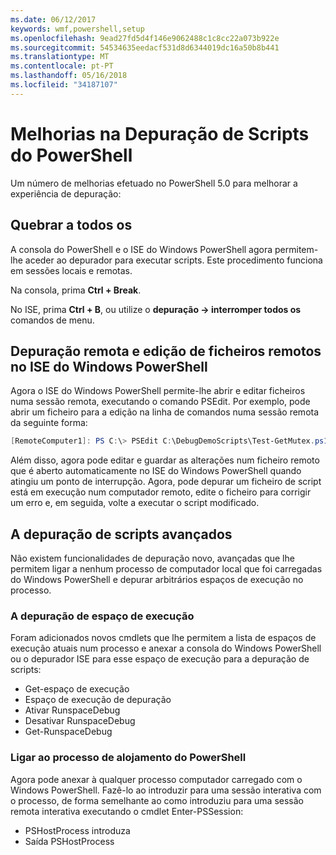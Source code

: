 ```yaml
---
ms.date: 06/12/2017
keywords: wmf,powershell,setup
ms.openlocfilehash: 9ead27fd5d4f146e9062488c1c8cc22a073b922e
ms.sourcegitcommit: 54534635eedacf531d8d6344019dc16a50b8b441
ms.translationtype: MT
ms.contentlocale: pt-PT
ms.lasthandoff: 05/16/2018
ms.locfileid: "34187107"
---
```

# <a name="improvements-in-powershell-script-debugging"></a>Melhorias na Depuração de Scripts do PowerShell

Um número de melhorias efetuado no PowerShell 5.0 para melhorar a experiência de depuração:

## <a name="break-all"></a>Quebrar a todos os

A consola do PowerShell e o ISE do Windows PowerShell agora permitem-lhe aceder ao depurador para executar scripts. Este procedimento funciona em sessões locais e remotas.

Na consola, prima **Ctrl + Break**.

No ISE, prima **Ctrl + B**, ou utilize o **depuração -> interromper todos os** comandos de menu.

## <a name="remote-debugging-and-remote-file-editing-in-windows-powershell-ise"></a>Depuração remota e edição de ficheiros remotos no ISE do Windows PowerShell

Agora o ISE do Windows PowerShell permite-lhe abrir e editar ficheiros numa sessão remota, executando o comando PSEdit.
Por exemplo, pode abrir um ficheiro para a edição na linha de comandos numa sessão remota da seguinte forma:

```powershell
[RemoteComputer1]: PS C:\> PSEdit C:\DebugDemoScripts\Test-GetMutex.ps1
```

Além disso, agora pode editar e guardar as alterações num ficheiro remoto que é aberto automaticamente no ISE do Windows PowerShell quando atingiu um ponto de interrupção.
Agora, pode depurar um ficheiro de script está em execução num computador remoto, edite o ficheiro para corrigir um erro e, em seguida, volte a executar o script modificado.

## <a name="advanced-script-debugging"></a>A depuração de scripts avançados

Não existem funcionalidades de depuração novo, avançadas que lhe permitem ligar a nenhum processo de computador local que foi carregadas do Windows PowerShell e depurar arbitrários espaços de execução no processo.

### <a name="runspace-debugging"></a>A depuração de espaço de execução

Foram adicionados novos cmdlets que lhe permitem a lista de espaços de execução atuais num processo e anexar a consola do Windows PowerShell ou o depurador ISE para esse espaço de execução para a depuração de scripts:

-   Get-espaço de execução
-   Espaço de execução de depuração
-   Ativar RunspaceDebug
-   Desativar RunspaceDebug
-   Get-RunspaceDebug

### <a name="attach-to-process-hosting-powershell"></a>Ligar ao processo de alojamento do PowerShell

Agora pode anexar à qualquer processo computador carregado com o Windows PowerShell. Fazê-lo ao introduzir para uma sessão interativa com o processo, de forma semelhante ao como introduziu para uma sessão remota interativa executando o cmdlet Enter-PSSession:

-   PSHostProcess introduza
-   Saída PSHostProcess
